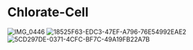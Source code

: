 # Chlorate-Cell

![IMG_0446](https://github.com/EnemyoftheFarmer/Chlorate-Cell/assets/39673402/a6b0bcde-5cb9-4eaa-a02f-04e84ef82176)
![18525F63-EDC3-47EF-A796-76E54992EAE2](https://github.com/EnemyoftheFarmer/Chlorate-Cell/assets/39673402/ff1b6a5d-d293-4ab0-aeb9-a978370ff926)
![5CD297DE-0371-4CFC-BF7C-49A19FB22A7B](https://github.com/EnemyoftheFarmer/Chlorate-Cell/assets/39673402/a8b1444d-1c45-465c-9f9e-c577f0256aa0)
